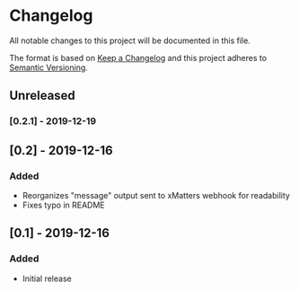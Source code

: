 # Changelog
All notable changes to this project will be documented in this file.

The format is based on [Keep a Changelog](http://keepachangelog.com/en/1.0.0/)
and this project adheres to [Semantic
Versioning](http://semver.org/spec/v2.0.0.html).

## Unreleased
### [0.2.1] - 2019-12-19

## [0.2] - 2019-12-16
### Added
- Reorganizes "message" output sent to xMatters webhook for readability
- Fixes typo in README

## [0.1] - 2019-12-16
### Added
- Initial release

